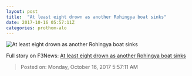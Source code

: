 ```yaml
---
layout: post
title:  "At least eight drown as another Rohingya boat sinks"
date: 2017-10-16 05:57:11Z
categories: prothom-alo
---
```


![At least eight drown as another Rohingya boat sinks](http://en.prothom-alo.com/contents/cache/images/1200x630x1/uploads/media/2017/10/16/2bca9be1dd79b39701f7d9d1d57ed84e-boat.jpg?jadewits_media_id=152253)




Full story on F3News: [At least eight drown as another Rohingya boat sinks](http://www.f3nws.com/n/AcZhTC)

> Posted on: Monday, October 16, 2017 5:57:11 AM
